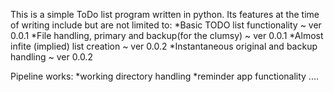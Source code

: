 This is a simple ToDo list program written in python.
Its features at the time of writing include but are not limited to:
    *Basic TODO list functionality ~ ver 0.0.1
    *File handling, primary and backup(for the clumsy) ~ ver 0.0.1
    *Almost infite (implied) list creation ~ ver 0.0.2
    *Instantaneous original and backup handling ~ ver 0.0.2


Pipeline works:
*working directory handling
*reminder app functionality
....
